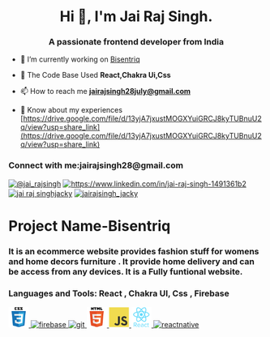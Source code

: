 <h1 align="center">Hi 👋, I'm Jai Raj Singh.</h1>
<h3 align="center">A passionate frontend developer from India</h3>

- 🔭 I’m currently working on [Bisentriq](https://63fbc33d9a249e3c82af938a--bientriq.netlify.app/)

- 🌱 The Code Base Used **React,Chakra Ui,Css**

- 📫 How to reach me **jairajsingh28july@gmail.com**

- 📄 Know about my experiences [https://drive.google.com/file/d/13yjA7jxustMOGXYuiGRCJ8kyTUBnuU2q/view?usp=share_link](https://drive.google.com/file/d/13yjA7jxustMOGXYuiGRCJ8kyTUBnuU2q/view?usp=share_link)

<h3 align="left">Connect with me:jairajsingh28@gmail.com</h3>
<p align="left">
<a href="https://twitter.com/@jai_rajsingh" target="blank"><img align="center" src="https://raw.githubusercontent.com/rahuldkjain/github-profile-readme-generator/master/src/images/icons/Social/twitter.svg" alt="@jai_rajsingh" height="30" width="40" /></a>
<a href="https://linkedin.com/in/https://www.linkedin.com/in/jai-raj-singh-1491361b2" target="blank"><img align="center" src="https://raw.githubusercontent.com/rahuldkjain/github-profile-readme-generator/master/src/images/icons/Social/linked-in-alt.svg" alt="https://www.linkedin.com/in/jai-raj-singh-1491361b2" height="30" width="40" /></a>
<a href="https://fb.com/jai raj singhjacky" target="blank"><img align="center" src="https://raw.githubusercontent.com/rahuldkjain/github-profile-readme-generator/master/src/images/icons/Social/facebook.svg" alt="jai raj singhjacky" height="30" width="40" /></a>
<a href="https://instagram.com/jairajsingh_jacky" target="blank"><img align="center" src="https://raw.githubusercontent.com/rahuldkjain/github-profile-readme-generator/master/src/images/icons/Social/instagram.svg" alt="jairajsingh_jacky" height="30" width="40" /></a>
</p>
<h1>Project Name-Bisentriq</h1>

 <h3>It is an ecommerce website provides fashion stuff for womens and home decors furniture . It provide home delivery and can be access from any devices.
It is a Fully funtional website.
</h3>
<h3 align="left">Languages and Tools: React , Chakra UI, Css , Firebase</h3>
<p align="left"> <a href="https://www.w3schools.com/css/" target="_blank" rel="noreferrer"> <img src="https://raw.githubusercontent.com/devicons/devicon/master/icons/css3/css3-original-wordmark.svg" alt="css3" width="40" height="40"/> </a> <a href="https://firebase.google.com/" target="_blank" rel="noreferrer"> <img src="https://www.vectorlogo.zone/logos/firebase/firebase-icon.svg" alt="firebase" width="40" height="40"/> </a> <a href="https://git-scm.com/" target="_blank" rel="noreferrer"> <img src="https://www.vectorlogo.zone/logos/git-scm/git-scm-icon.svg" alt="git" width="40" height="40"/> </a> <a href="https://www.w3.org/html/" target="_blank" rel="noreferrer"> <img src="https://raw.githubusercontent.com/devicons/devicon/master/icons/html5/html5-original-wordmark.svg" alt="html5" width="40" height="40"/> </a> <a href="https://developer.mozilla.org/en-US/docs/Web/JavaScript" target="_blank" rel="noreferrer"> <img src="https://raw.githubusercontent.com/devicons/devicon/master/icons/javascript/javascript-original.svg" alt="javascript" width="40" height="40"/> </a> <a href="https://reactjs.org/" target="_blank" rel="noreferrer"> <img src="https://raw.githubusercontent.com/devicons/devicon/master/icons/react/react-original-wordmark.svg" alt="react" width="40" height="40"/> </a> <a href="https://reactnative.dev/" target="_blank" rel="noreferrer"> <img src="https://reactnative.dev/img/header_logo.svg" alt="reactnative" width="40" height="40"/> </a> <a href="https://vuejs.org/" target="_blank" rel="noreferrer"> </p>
